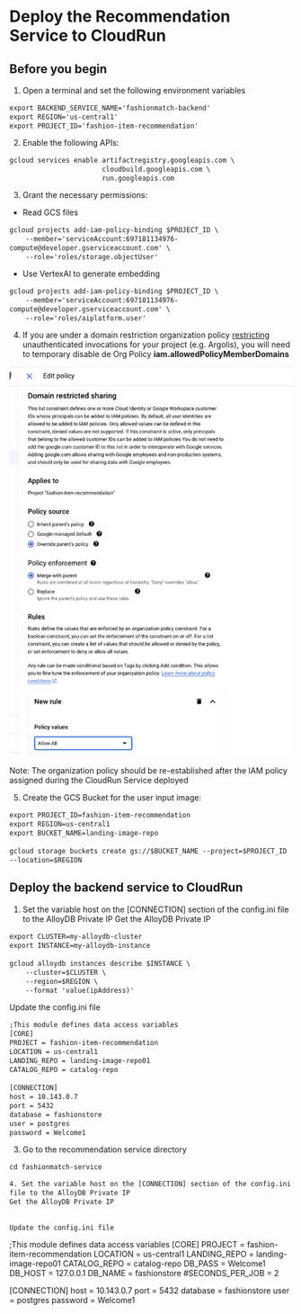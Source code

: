 # Deploy the Recommendation Service to CloudRun

## Before you begin
1. Open a terminal and set the following environment variables
```
export BACKEND_SERVICE_NAME='fashionmatch-backend'
export REGION='us-central1'
export PROJECT_ID='fashion-item-recommendation'
```

2. Enable the following APIs:
```
gcloud services enable artifactregistry.googleapis.com \
                       cloudbuild.googleapis.com \
                       run.googleapis.com
```

3. Grant the necessary permissions:
- Read GCS files
```
gcloud projects add-iam-policy-binding $PROJECT_ID \
    --member='serviceAccount:697181134976-compute@developer.gserviceaccount.com' \
    --role='roles/storage.objectUser'
```

- Use VertexAI to generate embedding
```
gcloud projects add-iam-policy-binding $PROJECT_ID \
    --member='serviceAccount:697181134976-compute@developer.gserviceaccount.com' \
    --role='roles/aiplatform.user'
```

4. If you are under a domain restriction organization policy [restricting](https://cloud.google.com/run/docs/authenticating/public#domain-restricted-sharing) unauthenticated invocations for your project (e.g. Argolis), you will need to temporary disable de Org Policy **iam.allowedPolicyMemberDomains**

![Disable Org Policy iam.allowedPolicyMemberDomains](../images/disable_orgpolicy_allowedPolicyMemberDomains.png)

Note: The organization policy should be re-established after the IAM policy assigned during the CloudRun Service deployed

5. Create the GCS Bucket for the user input image:
```
export PROJECT_ID=fashion-item-recommendation
export REGION=us-central1
export BUCKET_NAME=landing-image-repo

gcloud storage buckets create gs://$BUCKET_NAME --project=$PROJECT_ID --location=$REGION
```

## Deploy the backend service to CloudRun
1. Set the variable host on the [CONNECTION] section of the config.ini file to the AlloyDB Private IP
Get the AlloyDB Private IP
```
export CLUSTER=my-alloydb-cluster
export INSTANCE=my-alloydb-instance

gcloud alloydb instances describe $INSTANCE \
    --cluster=$CLUSTER \
    --region=$REGION \
    --format 'value(ipAddress)'
```

Update the config.ini file
```
;This module defines data access variables
[CORE]
PROJECT = fashion-item-recommendation
LOCATION = us-central1
LANDING_REPO = landing-image-repo01
CATALOG_REPO = catalog-repo

[CONNECTION]
host = 10.143.0.7
port = 5432
database = fashionstore
user = postgres
password = Welcome1
```

3. Go to the recommendation service directory
```
cd fashionmatch-service
```

```
4. Set the variable host on the [CONNECTION] section of the config.ini file to the AlloyDB Private IP
Get the AlloyDB Private IP
```

```

Update the config.ini file
```
;This module defines data access variables
[CORE]
PROJECT = fashion-item-recommendation
LOCATION = us-central1
LANDING_REPO = landing-image-repo01
CATALOG_REPO = catalog-repo
DB_PASS = Welcome1
DB_HOST = 127.0.0.1
DB_NAME = fashionstore
#SECONDS_PER_JOB = 2

[CONNECTION]
host = 10.143.0.7
port = 5432
database = fashionstore
user = postgres
password = Welcome1
```

